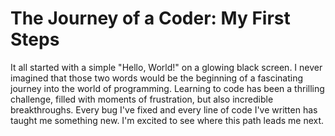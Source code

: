 # The Journey of a Coder: My First Steps

It all started with a simple "Hello, World!" on a glowing black screen.
I never imagined that those two words would be the beginning of a
fascinating journey into the world of programming. Learning to code has
been a thrilling challenge, filled with moments of frustration, but also
incredible breakthroughs. Every bug I've fixed and every line of code I've
written has taught me something new. I'm excited to see where this path
leads me next.